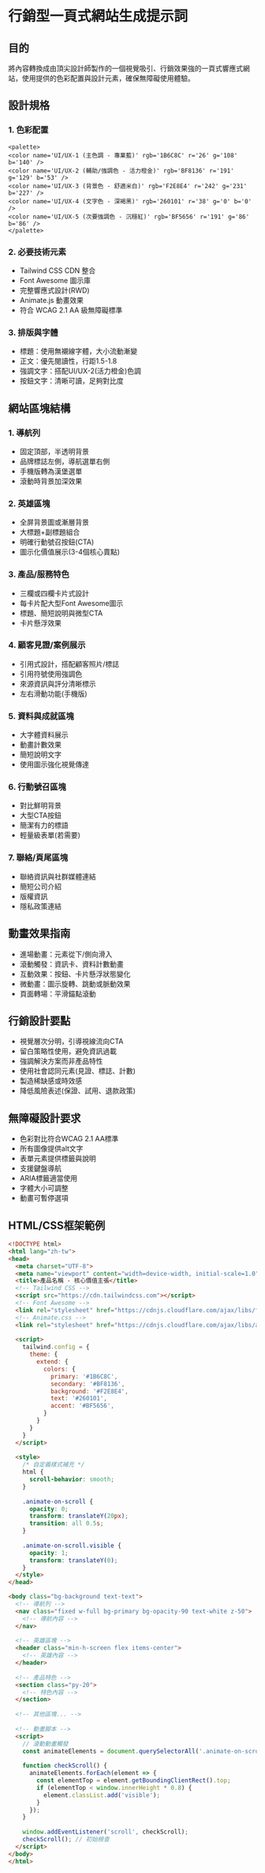 # 行銷型一頁式網站生成提示詞

## 目的
將內容轉換成由頂尖設計師製作的一個視覺吸引、行銷效果強的一頁式響應式網站，使用提供的色彩配置與設計元素，確保無障礙使用體驗。

## 設計規格

### 1. 色彩配置
```
<palette>
<color name='UI/UX-1 (主色調 - 專業藍)' rgb='1B6C8C' r='26' g='108' b='140' />
<color name='UI/UX-2 (輔助/強調色 - 活力橙金)' rgb='BF8136' r='191' g='129' b='53' />
<color name='UI/UX-3 (背景色 - 舒適米白)' rgb='F2E8E4' r='242' g='231' b='227' />
<color name='UI/UX-4 (文字色 - 深褐黑)' rgb='260101' r='38' g='0' b='0' />
<color name='UI/UX-5 (次要強調色 - 沉穩紅)' rgb='BF5656' r='191' g='86' b='86' />
</palette>
```

### 2. 必要技術元素
- Tailwind CSS CDN 整合
- Font Awesome 圖示庫
- 完整響應式設計(RWD)
- Animate.js 動畫效果
- 符合 WCAG 2.1 AA 級無障礙標準

### 3. 排版與字體
- 標題：使用無襯線字體，大小流動漸變
- 正文：優先閱讀性，行距1.5-1.8
- 強調文字：搭配UI/UX-2(活力橙金)色調
- 按鈕文字：清晰可讀，足夠對比度

## 網站區塊結構

### 1. 導航列
- 固定頂部，半透明背景
- 品牌標誌左側，導航選單右側
- 手機版轉為漢堡選單
- 滾動時背景加深效果

### 2. 英雄區塊
- 全屏背景圖或漸層背景
- 大標題+副標題組合
- 明確行動號召按鈕(CTA)
- 圖示化價值展示(3-4個核心賣點)

### 3. 產品/服務特色
- 三欄或四欄卡片式設計
- 每卡片配大型Font Awesome圖示
- 標題、簡短說明與微型CTA
- 卡片懸浮效果

### 4. 顧客見證/案例展示
- 引用式設計，搭配顧客照片/標誌
- 引用符號使用強調色
- 來源資訊與評分清晰標示
- 左右滑動功能(手機版)

### 5. 資料與成就區塊
- 大字體資料展示
- 動畫計數效果
- 簡短說明文字
- 使用圖示強化視覺傳達

### 6. 行動號召區塊
- 對比鮮明背景
- 大型CTA按鈕
- 簡潔有力的標語
- 輕量級表單(若需要)

### 7. 聯絡/頁尾區塊
- 聯絡資訊與社群媒體連結
- 簡短公司介紹
- 版權資訊
- 隱私政策連結

## 動畫效果指南
- 進場動畫：元素從下/側向滑入
- 滾動觸發：資訊卡、資料計數動畫
- 互動效果：按鈕、卡片懸浮狀態變化
- 微動畫：圖示旋轉、跳動或脈動效果
- 頁面轉場：平滑錨點滾動

## 行銷設計要點
- 視覺層次分明，引導視線流向CTA
- 留白策略性使用，避免資訊過載
- 強調解決方案而非產品特性
- 使用社會認同元素(見證、標誌、計數)
- 製造稀缺感或時效感
- 降低風險表述(保證、試用、退款政策)

## 無障礙設計要求
- 色彩對比符合WCAG 2.1 AA標準
- 所有圖像提供alt文字
- 表單元素提供標籤與說明
- 支援鍵盤導航
- ARIA標籤適當使用
- 字體大小可調整
- 動畫可暫停選項

## HTML/CSS框架範例
```html
<!DOCTYPE html>
<html lang="zh-tw">
<head>
  <meta charset="UTF-8">
  <meta name="viewport" content="width=device-width, initial-scale=1.0">
  <title>產品名稱 - 核心價值主張</title>
  <!-- Tailwind CSS -->
  <script src="https://cdn.tailwindcss.com"></script>
  <!-- Font Awesome -->
  <link rel="stylesheet" href="https://cdnjs.cloudflare.com/ajax/libs/font-awesome/6.4.0/css/all.min.css">
  <!-- Animate.css -->
  <link rel="stylesheet" href="https://cdnjs.cloudflare.com/ajax/libs/animate.css/4.1.1/animate.min.css">
  
  <script>
    tailwind.config = {
      theme: {
        extend: {
          colors: {
            primary: '#1B6C8C',
            secondary: '#BF8136',
            background: '#F2E8E4',
            text: '#260101',
            accent: '#BF5656',
          }
        }
      }
    }
  </script>
  
  <style>
    /* 自定義樣式補充 */
    html {
      scroll-behavior: smooth;
    }
    
    .animate-on-scroll {
      opacity: 0;
      transform: translateY(20px);
      transition: all 0.5s;
    }
    
    .animate-on-scroll.visible {
      opacity: 1;
      transform: translateY(0);
    }
  </style>
</head>

<body class="bg-background text-text">
  <!-- 導航列 -->
  <nav class="fixed w-full bg-primary bg-opacity-90 text-white z-50">
    <!-- 導航內容 -->
  </nav>
  
  <!-- 英雄區塊 -->
  <header class="min-h-screen flex items-center">
    <!-- 英雄內容 -->
  </header>
  
  <!-- 產品特色 -->
  <section class="py-20">
    <!-- 特色內容 -->
  </section>
  
  <!-- 其他區塊... -->
  
  <!-- 動畫脚本 -->
  <script>
    // 滾動動畫觸發
    const animateElements = document.querySelectorAll('.animate-on-scroll');
    
    function checkScroll() {
      animateElements.forEach(element => {
        const elementTop = element.getBoundingClientRect().top;
        if (elementTop < window.innerHeight * 0.8) {
          element.classList.add('visible');
        }
      });
    }
    
    window.addEventListener('scroll', checkScroll);
    checkScroll(); // 初始檢查
  </script>
</body>
</html>
